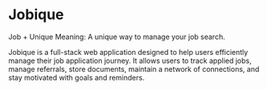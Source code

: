 # Jobique
Job + Unique
Meaning: A unique way to manage your job search.

Jobique is a full-stack web application designed to help users efficiently manage their job application journey. It allows users to track applied jobs, manage referrals, store documents, maintain a network of connections, and stay motivated with goals and reminders.
